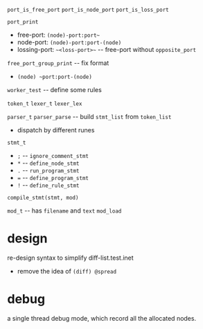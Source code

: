 `port_is_free_port`
`port_is_node_port`
`port_is_loss_port`

`port_print`

- free-port: `(node)-port:port~`
- node-port: `(node)-port:port-(node)`
- lossing-port: `~<loss-port>~` -- free-port without `opposite_port`

`free_port_group_print` -- fix format

- `(node) ~port:port-(node)`

`worker_test` -- define some rules

`token_t`
`lexer_t`
`lexer_lex`

`parser_t`
`parser_parse` -- build `stmt_list` from `token_list`

- dispatch by different runes

`stmt_t`

- `;` -- `ignore_comment_stmt`
- `*` -- `define_node_stmt`
- `.` -- `run_program_stmt`
- `=` -- `define_program_stmt`
- `!` -- `define_rule_stmt`

`compile_stmt(stmt, mod)`

`mod_t` -- has `filename` and `text`
`mod_load`

# design

re-design syntax to simplify diff-list.test.inet

- remove the idea of `(diff) @spread`

# debug

a single thread debug mode, which record all the allocated nodes.
